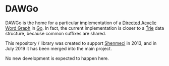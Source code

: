 DAWGo
=====

DAWGo is the home for a particular implementation of a [Directed Acyclic Word
Graph][dawg] in [Go][go]. In fact, the current implementation is closer to a
[Trie][trie] data structure, because common suffixes are shared.

This repository / library was created to support [Shenmeci][shenmeci] in 2013,
and in July 2019 it has been merged into the main project.

No new development is expected to happen here.

[go]: https://golang.org/
[shenmeci]: https://github.com/rhcarvalho/shenmeci
[dawg]: https://en.wikipedia.org/wiki/Deterministic_acyclic_finite_state_automaton
[trie]: https://en.wikipedia.org/wiki/Trie
